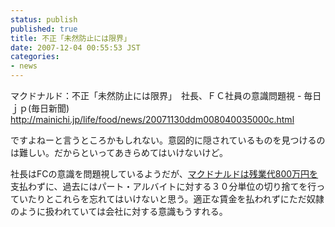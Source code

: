 ```yaml
---
status: publish
published: true
title: 不正「未然防止には限界」
date: 2007-12-04 00:55:53 JST
categories:
- news
---
```

マクドナルド：不正「未然防止には限界」　社長、ＦＣ社員の意識問題視 - 毎日ｊｐ(毎日新聞)
<a href="http://mainichi.jp/life/food/news/20071130ddm008040035000c.html">http://mainichi.jp/life/food/news/20071130ddm008040035000c.html</a>

ですよねーと言うところかもしれない。意図的に隠されているものを見つけるのは難しい。だからといってあきらめてはいけないけど。

社長はFCの意識を問題視しているようだが、<a href="http://news.livedoor.com/article/detail/3410545/">マクドナルドは残業代800万円を</a>支払わずに、過去にはパート・アルバイトに対する３０分単位の切り捨てを行っていたりとこれらを忘れてはいけないと思う。適正な賃金を払われずにただ奴隷のように扱われていては会社に対する意識もうすれる。

